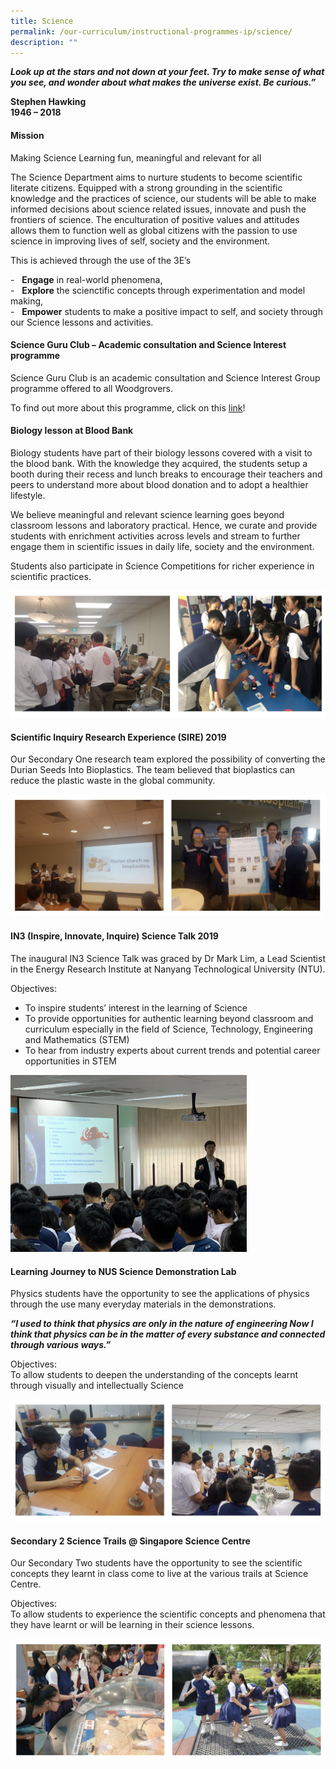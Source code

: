 ```yaml
---
title: Science
permalink: /our-curriculum/instructional-programmes-ip/science/
description: ""
---
```

_**Look up at the stars and not down at your feet. Try to make sense of what you see, and wonder about what makes the universe exist. Be curious.”**_

**Stephen Hawking** <br>
**1946 – 2018**

#### Mission
Making Science Learning fun, meaningful and relevant for all

  

The Science Department aims to nurture students to become scientific literate citizens. Equipped with a strong grounding in the scientific knowledge and the practices of science, our students will be able to make informed decisions about science related issues, innovate and push the frontiers of science. The enculturation of positive values and attitudes allows them to function well as global citizens with the passion to use science in improving lives of self, society and the environment.

  

This is achieved through the use of the 3E’s

\-   **Engage** in real-world phenomena, <br>
\-   **Explore** the scienctific concepts through experimentation and model making, <br>
\-   **Empower** students to make a positive impact to self, and society through our Science lessons and activities.

  

#### Science Guru Club – Academic consultation and Science Interest programme

Science Guru Club is an academic consultation and Science Interest Group programme offered to all Woodgrovers.

To find out more about this programme, click on this [link](https://sites.google.com/moe.edu.sg/wgsscience/home)!

[](https://sites.google.com/moe.edu.sg/wgsscience/home)

#### Biology lesson at Blood Bank

Biology students have part of their biology lessons covered with a visit to the blood bank. With the knowledge they acquired, the students setup a booth during their recess and lunch breaks to encourage their teachers and peers to understand more about blood donation and to adopt a healthier lifestyle.

  

We believe meaningful and relevant science learning goes beyond classroom lessons and laboratory practical. Hence, we curate and provide students with enrichment activities across levels and stream to further engage them in scientific issues in daily life, society and the environment.

  

Students also participate in Science Competitions for richer experience in scientific practices.

![Biology lesson at Blood Bank](/images/Biology%20lesson%20at%20Blood%20Bank.jpg)

#### Scientific Inquiry Research Experience (SIRE) 2019

Our Secondary One research team explored the possibility of converting the Durian Seeds Into Bioplastics. The team believed that bioplastics can reduce the plastic waste in the global community.

![Scientific Inquiry Research Experience (SIRE) 2019](/images/Scientific%20Inquiry%20Research%20Experience%20(SIRE)%202019.jpg)

#### IN3 (Inspire, Innovate, Inquire) Science Talk 2019

The inaugural IN3 Science Talk was graced by Dr Mark Lim, a Lead Scientist in the Energy Research Institute at Nanyang Technological University (NTU).

  

Objectives:

*   To inspire students’ interest in the learning of Science
*   To provide opportunities for authentic learning beyond classroom and curriculum especially in the field of Science, Technology, Engineering and Mathematics (STEM)
*   To hear from industry experts about current trends and potential career opportunities in STEM

<style>  
img {  
  display: block;  
  margin-left: auto;  
  margin-right: auto;  
}  
</style>  
<body><img src="/images/3IN%20talk.jpeg" alt="IN3 (Inspire, Innovate, Inquire) Science Talk 2019" style="width:75%;">  
  
</body>

#### Learning Journey to NUS Science Demonstration Lab

Physics students have the opportunity to see the applications of physics through the use many everyday materials in the demonstrations.

  

**_“I used to think that physics are only in the nature of engineering Now I think that physics can be in the matter of every substance and connected through various ways.”_**

  

Objectives: <br>
To allow students to deepen the understanding of the concepts learnt through visually and intellectually Science

![Learning Journey to NUS Science Demonstration Lab](/images/Learning%20Journey%20to%20NUS%20Science%20Demonstration%20Lab.jpg)

#### Secondary 2 Science Trails @ Singapore Science Centre

Our Secondary Two students have the opportunity to see the scientific concepts they learnt in class come to live at the various trails at Science Centre.

  

Objectives: <br>
To allow students to experience the scientific concepts and phenomena that they have learnt or will be learning in their science lessons.

![Secondary 2 Science Trails @ Singapore Science Centre](/images/Secondary%202%20Science%20Trails%20@%20Singapore%20Science%20Centre.jpg)